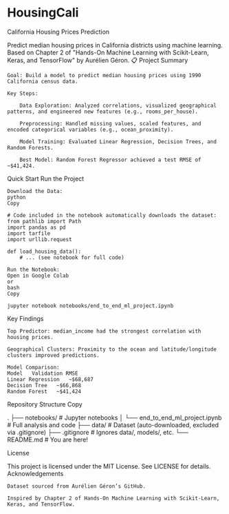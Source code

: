 # HousingCali
California Housing Prices Prediction

Predict median housing prices in California districts using machine learning.
Based on Chapter 2 of "Hands-On Machine Learning with Scikit-Learn, Keras, and TensorFlow" by Aurélien Géron.
📋 Project Summary

    Goal: Build a model to predict median housing prices using 1990 California census data.

    Key Steps:

        Data Exploration: Analyzed correlations, visualized geographical patterns, and engineered new features (e.g., rooms_per_house).

        Preprocessing: Handled missing values, scaled features, and encoded categorical variables (e.g., ocean_proximity).

        Model Training: Evaluated Linear Regression, Decision Trees, and Random Forests.

        Best Model: Random Forest Regressor achieved a test RMSE of ~$41,424.

Quick Start
Run the Project

    Download the Data:
    python
    Copy

    # Code included in the notebook automatically downloads the dataset:
    from pathlib import Path
    import pandas as pd
    import tarfile
    import urllib.request

    def load_housing_data():
        # ... (see notebook for full code)

    Run the Notebook:
    Open in Google Colab
    or
    bash
    Copy

    jupyter notebook notebooks/end_to_end_ml_project.ipynb

Key Findings

    Top Predictor: median_income had the strongest correlation with housing prices.

    Geographical Clusters: Proximity to the ocean and latitude/longitude clusters improved predictions.

    Model Comparison:
    Model	Validation RMSE
    Linear Regression	~$68,687
    Decision Tree	~$66,868
    Random Forest	~$41,424

Repository Structure
Copy

.
├── notebooks/                          # Jupyter notebooks
│   └── end_to_end_ml_project.ipynb     # Full analysis and code
├── data/                               # Dataset (auto-downloaded, excluded via .gitignore)
├── .gitignore                          # Ignores data/, models/, etc.
└── README.md                           # You are here!

License

This project is licensed under the MIT License. See LICENSE for details.
Acknowledgements

    Dataset sourced from Aurélien Géron’s GitHub.

    Inspired by Chapter 2 of Hands-On Machine Learning with Scikit-Learn, Keras, and TensorFlow.
